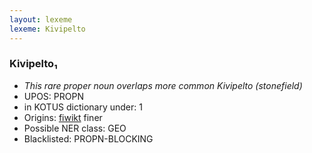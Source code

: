 ```yaml
---
layout: lexeme
lexeme: Kivipelto
---
```


###  Kivipelto₁

* _This rare proper noun overlaps more common *Kivipelto* (stonefield)_
* UPOS:  PROPN
* in KOTUS dictionary under:  1
* Origins: [fiwikt](https://fi.wiktionary.org/wiki/Kivipelto) finer 
* Possible NER class:  GEO
* Blacklisted:  PROPN-BLOCKING

